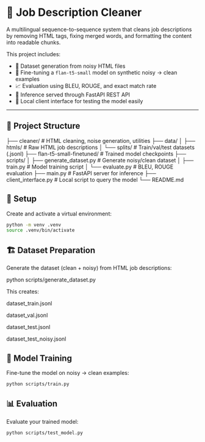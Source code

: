 # 🧹 Job Description Cleaner

A multilingual sequence-to-sequence system that cleans job descriptions by removing HTML tags, fixing merged words, and formatting the content into readable chunks.

This project includes:
- 💾 Dataset generation from noisy HTML files
- 🧠 Fine-tuning a `flan-t5-small` model on synthetic noisy → clean examples
- 📈 Evaluation using BLEU, ROUGE, and exact match rate
- 🚀 Inference served through FastAPI REST API
- 🧪 Local client interface for testing the model easily

---

## 📁 Project Structure

├── cleaner/ # HTML cleaning, noise generation, utilities 
├── data/ │ 
├── htmls/ # Raw HTML job descriptions 
│ └── splits/ # Train/val/test datasets (.jsonl) 
├── flan-t5-small-finetuned/ # Trained model checkpoints 
├── scripts/ 
│ ├── generate_dataset.py # Generate noisy/clean dataset 
│ ├── train.py # Model training script 
│ └── evaluate.py # BLEU, ROUGE evaluation 
├── main.py # FastAPI server for inference 
├── client_interface.py # Local script to query the model 
└── README.md

## 🔧 Setup

Create and activate a virtual environment:

```bash
python -m venv .venv
source .venv/bin/activate
```

## 🏗️ Dataset Preparation

Generate the dataset (clean + noisy) from HTML job descriptions:

python scripts/generate_dataset.py

This creates:

dataset_train.jsonl

dataset_val.jsonl

dataset_test.jsonl

dataset_test_noisy.jsonl

## 🧠 Model Training

Fine-tune the model on noisy → clean examples:

```bash
python scripts/train.py
```

## 📊 Evaluation

Evaluate your trained model:

```bash
python scripts/test_model.py
```
